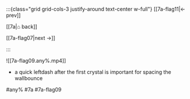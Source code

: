 :::{class="grid grid-cols-3 justify-around text-center w-full"}
[[7a-flag11|← prev]]

[[7a|⌂ back]]

[[7a-flag07|next →]]

:::

![[7a-flag09.any%.mp4]]

* a quick leftdash after the first crystal is important for spacing the wallbounce

#any% #7a #7a-flag09
